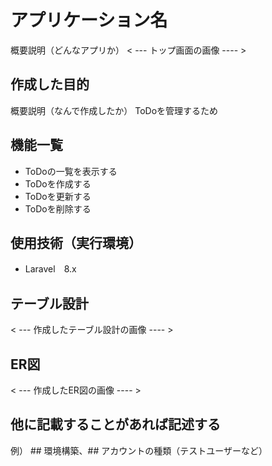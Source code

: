 # アプリケーション名
概要説明（どんなアプリか）
< --- トップ画面の画像 ---- >

## 作成した目的
概要説明（なんで作成したか）
ToDoを管理するため

## 機能一覧
- ToDoの一覧を表示する
- ToDoを作成する
- ToDoを更新する
- ToDoを削除する

## 使用技術（実行環境）
- Laravel　8.x


## テーブル設計
< --- 作成したテーブル設計の画像 ---- >

## ER図
< --- 作成したER図の画像 ---- >

## 他に記載することがあれば記述する
例） ## 環境構築、## アカウントの種類（テストユーザーなど）